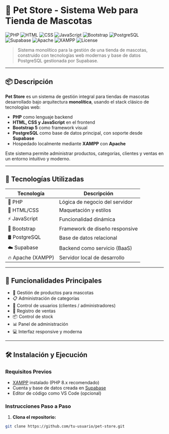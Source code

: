 # 🐾 Pet Store - Sistema Web para Tienda de Mascotas

![PHP](https://img.shields.io/badge/PHP-8.x-blue?logo=php)
![HTML](https://img.shields.io/badge/HTML-5-orange?logo=html5)
![CSS](https://img.shields.io/badge/CSS-3-blue?logo=css3)
![JavaScript](https://img.shields.io/badge/JavaScript-ES6-yellow?logo=javascript)
![Bootstrap](https://img.shields.io/badge/Bootstrap-5-purple?logo=bootstrap)
![PostgreSQL](https://img.shields.io/badge/PostgreSQL-Database-blue?logo=postgresql)
![Supabase](https://img.shields.io/badge/Supabase-Connected-success?logo=supabase)
![Apache](https://img.shields.io/badge/Apache-Server-critical?logo=apache)
![XAMPP](https://img.shields.io/badge/XAMPP-Localhost-orange?logo=xampp)
![License](https://img.shields.io/badge/License-MIT-green)

> Sistema monolítico para la gestión de una tienda de mascotas, construido con tecnologías web modernas y base de datos PostgreSQL gestionada por Supabase.

---

## 📦 Descripción

**Pet Store** es un sistema de gestión integral para tiendas de mascotas desarrollado bajo arquitectura **monolítica**, usando el stack clásico de tecnologías web:

- **PHP** como lenguaje backend
- **HTML, CSS y JavaScript** en el frontend
- **Bootstrap 5** como framework visual
- **PostgreSQL** como base de datos principal, con soporte desde **Supabase**
- Hospedado localmente mediante **XAMPP** con **Apache**

Este sistema permite administrar productos, categorías, clientes y ventas en un entorno intuitivo y moderno.

---

## 🚀 Tecnologías Utilizadas

| Tecnología | Descripción |
|------------|-------------|
| 🐘 PHP      | Lógica de negocio del servidor |
| 🎨 HTML/CSS | Maquetación y estilos |
| ⚡ JavaScript | Funcionalidad dinámica |
| 💠 Bootstrap | Framework de diseño responsive |
| 🛢️ PostgreSQL | Base de datos relacional |
| ☁️ Supabase | Backend como servicio (BaaS) |
| 🔥 Apache (XAMPP) | Servidor local de desarrollo |

---

## 🎯 Funcionalidades Principales

- 🐾 Gestión de productos para mascotas
- 📋 Administración de categorías
- 👥 Control de usuarios (clientes / administradores)
- 🛒 Registro de ventas
- 📦 Control de stock
- 📊 Panel de administración
- 💻 Interfaz responsive y moderna

---

## 🛠️ Instalación y Ejecución

### Requisitos Previos

- [XAMPP](https://www.apachefriends.org/es/index.html) instalado (PHP 8.x recomendado)
- Cuenta y base de datos creada en [Supabase](https://supabase.com/)
- Editor de código como VS Code (opcional)

### Instrucciones Paso a Paso

1. **Clona el repositorio:**

```bash
git clone https://github.com/tu-usuario/pet-store.git
